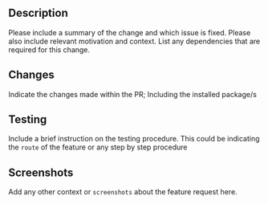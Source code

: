 ## Description

Please include a summary of the change and which issue is fixed. Please also include relevant motivation and context. List any dependencies that are required for this change.

## Changes

Indicate the changes made within the PR; Including the installed package/s

## Testing

Include a brief instruction on the testing procedure. This could be indicating the `route` of the feature or any step by step procedure

## Screenshots

Add any other context or `screenshots` about the feature request here.